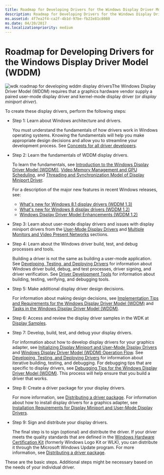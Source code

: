 ```yaml
---
title: Roadmap for Developing Drivers for the Windows Display Driver Model (WDDM)
description: Roadmap for Developing Drivers for the Windows Display Driver Model (WDDM)
ms.assetid: 4f7ea2f4-ca2f-4b1d-97be-fb22e81c8080
ms.date: 04/20/2017
ms.localizationpriority: medium
---
```


# Roadmap for Developing Drivers for the Windows Display Driver Model (WDDM)


![wdk roadmap for developing wddm display drivers](images/wdkroadmap-th.png)The Windows Display Driver Model (WDDM) requires that a graphics hardware vendor supply a paired user-mode display driver and kernel-mode display driver (or *display miniport driver*).

To create these display drivers, perform the following steps:

-   Step 1: Learn about Windows architecture and drivers.

    You must understand the fundamentals of how drivers work in Windows operating systems. Knowing the fundamentals will help you make appropriate design decisions and allow you to streamline your development process. See [Concepts for all driver developers](https://msdn.microsoft.com/library/windows/hardware/ff554731).

-   Step 2: Learn the fundamentals of WDDM display drivers.

    To learn the fundamentals, see [Introduction to the Windows Display Driver Model (WDDM))](introduction-to-the-windows-vista-and-later-display-driver-model.md), [Video Memory Management and GPU Scheduling](video-memory-management-and-gpu-scheduling.md), and [Threading and Synchronization Model of Display Miniport Driver](threading-and-synchronization-model-of-display-miniport-driver.md).

    For a description of the major new features in recent Windows releases, see:

    -   [What's new for Windows 8.1 display drivers (WDDM 1.3)](what-s-new-for-windows-8-1-display-drivers--wddm-1-3-.md)
    -   [What's new for Windows 8 display drivers (WDDM 1.2)](what-s-new-for-windows-8-display-drivers.md)
    -   [Windows Display Driver Model Enhancements (WDDM 1.2)](http://go.microsoft.com/fwlink/p/?LinkId=226814)
-   Step 3: Learn about user-mode display drivers and issues with display miniport drivers from the [User-Mode Display Drivers](user-mode-display-drivers.md) and [Multiple Monitors and Video Present Networks](multiple-monitors-and-video-present-networks.md) sections.

-   Step 4: Learn about the Windows driver build, test, and debug processes and tools.

    Building a driver is not the same as building a user-mode application. See [Developing, Testing, and Deploying Drivers](https://msdn.microsoft.com/windows-drivers/develop/visual_studio_driver_development_environment) for information about Windows driver build, debug, and test processes, driver signing, and driver verification. See [Driver Development Tools](https://msdn.microsoft.com/library/windows/hardware/ff545440) for information about building, testing, verifying, and debugging tools.

-   Step 5: Make additional display driver design decisions.

    For information about making design decisions, see [Implementation Tips and Requirements for the Windows Display Driver Model (WDDM)](implementation-tips-and-requirements-for-the-windows-vista-display-dri.md) and [Tasks in the Windows Display Driver Model (WDDM)](tasks-in-the-windows-vista-display-driver-model.md).

-   Step 6: Access and review the display driver samples in the WDK at [Display Samples](display-samples.md).

-   Step 7: Develop, build, test, and debug your display drivers.

    For information about how to develop display drivers for your graphics adapter, see [Initializing Display Miniport and User-Mode Display Drivers](initializing-display-miniport-and-user-mode-display-drivers.md) and [Windows Display Driver Model (WDDM) Operation Flow](windows-vista-and-later-display-driver-model-operation-flow.md). See [Developing, Testing, and Deploying Drivers](https://msdn.microsoft.com/windows-drivers/develop/visual_studio_driver_development_environment) for information about iterative building, testing, and debugging. For debugging tips that are specific to display drivers, see [Debugging Tips for the Windows Display Driver Model (WDDM)](debugging-tips-for-the-windows-vista-display-driver-model.md). This process will help ensure that you build a driver that works.

-   Step 8: Create a driver package for your display drivers.

    For more information, see [Distributing a driver package](https://msdn.microsoft.com/windows-drivers/develop/distributing_a_driver_package_win8). For information about how to install display drivers for a graphics adapter, see [Installation Requirements for Display Miniport and User-Mode Display Drivers](installing-display-miniport-and-user-mode-display-drivers.md).

-   Step 9: Sign and distribute your display drivers.

    The final step is to sign (optional) and distribute the driver. If your driver meets the quality standards that are defined in the [Windows Hardware Certification Kit](http://go.microsoft.com/fwlink/p/?linkid=248337) (formerly Windows Logo Kit or WLK), you can distribute it through the Microsoft Windows Update program. For more information, see [Distributing a driver package](https://msdn.microsoft.com/windows-drivers/develop/distributing_a_driver_package_win8).

These are the basic steps. Additional steps might be necessary based on the needs of your individual driver.

 

 






